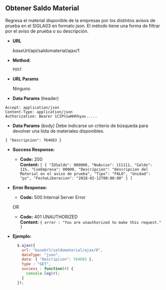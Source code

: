 **Obtener Saldo Material**
----
  Regresa el material disponible de la empresas por los distintos avisos de prueba en el SIGLA03 en formato json. 
  El método tiene una forma de filtrar por el aviso de prueba o su descripción.

* **URL**

  *baseUrl*/api/saldomaterial/ajax/1

* **Method:**

  `POST`
  
*  **URL Params**

   Ninguno

* **Data Params** (header)

````
Accept: application/json
Content-Type: application/json
Authorization: Bearer 1CIPn1wHHhhyas.....
````
* **Data Params** (body)
Debe indicarse un criterio de búsqueda para devolver una lista de materiales disponibles.
````
{ "Descripcion": 764683 }
````

* **Success Response:**

  * **Code:** 200 <br />
    **Content:** 
    `
    [
    {
            "IDSaldo": 000000,
            "NoAviso": 111111,
            "Saldo": 115,
            "CveEmpresa": 00000,
            "Descripcion": "Descripcion del Material en el aviso de prueba",
            "Tipo": "FALO",
            "Unidad": "pz",
            "FechaLiberacion": "2018-02-12T00:00:00"
        }
    ]
    `
 
* **Error Response:**

  * **Code:** 500 Internal Server Error <br />

  OR

  * **Code:** 401 UNAUTHORIZED <br />
    **Content:** `{ error : "You are unauthorized to make this request." }`

* **Ejemplo:**

  ```javascript
    $.ajax({
      url: "baseUrl/saldomaterial/ajax/0",
      dataType: "json",
      data: { "Descripcion": 764683 },
      type : "GET",
      success : function(r) {
        console.log(r);
      }
    });
  ```
